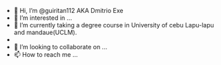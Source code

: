 - 👋 Hi, I’m @guiritan112 AKA Dmitrio Exe
- 👀 I’m interested in ...
- 🌱 I’m currently taking a degree course in University of cebu Lapu-lapu and mandaue(UCLM).
- 
- 💞️ I’m looking to collaborate on ...
- 📫 How to reach me ...

<!---
guiritan112/guiritan112 is a ✨ special ✨ repository because its `README.md` (this file) appears on your GitHub profile.
You can click the Preview link to take a look at your changes.
--->
